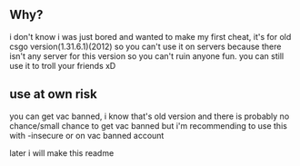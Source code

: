 ## Why?
i don't know i was just bored and wanted to make my first cheat, it's for old csgo version(1.31.6.1)(2012) so you can't use it on servers because there isn't any server for this version so you can't ruin anyone fun. you can still use it to troll your friends xD

## use at own risk
you can get vac banned, i know that's old version and there is probably no chance/small chance to get vac banned but i'm recommending to use this with -insecure or on vac banned account


later i will make this readme
